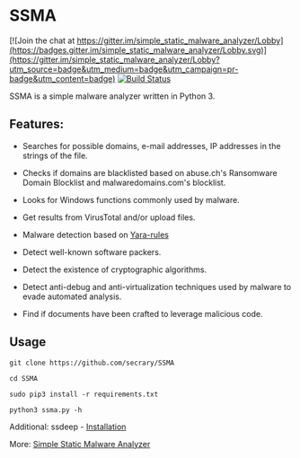 # SSMA

[![Join the chat at https://gitter.im/simple_static_malware_analyzer/Lobby](https://badges.gitter.im/simple_static_malware_analyzer/Lobby.svg)](https://gitter.im/simple_static_malware_analyzer/Lobby?utm_source=badge&utm_medium=badge&utm_campaign=pr-badge&utm_content=badge)   [![Build Status](https://travis-ci.org/secrary/SSMA.svg?branch=master)](https://travis-ci.org/secrary/SSMA)

SSMA is a simple malware analyzer written in Python 3. 
## Features:
* Searches for possible domains, e-mail addresses, IP addresses in the strings of the file.

* Checks if domains are blacklisted based on abuse.ch's Ransomware Domain Blocklist and malwaredomains.com's blocklist.

* Looks for Windows functions commonly used by malware.

* Get results from VirusTotal and/or upload files.

* Malware detection based on [Yara-rules](https://virustotal.github.io/yara/)

* Detect well-known software packers.

* Detect the existence of cryptographic algorithms.

* Detect anti-debug and anti-virtualization techniques used by malware to evade automated analysis.

* Find if documents have been crafted to leverage malicious code.


## Usage
```
git clone https://github.com/secrary/SSMA

cd SSMA

sudo pip3 install -r requirements.txt

python3 ssma.py -h
```
Additional:
  ssdeep - [Installation](https://python-ssdeep.readthedocs.io/en/latest/installation.html)

More: [Simple Static Malware Analyzer](https://secrary.com/SSMA)
